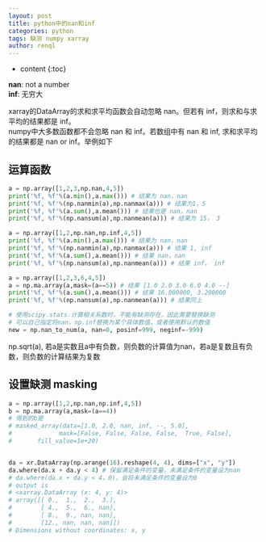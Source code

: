 ```yaml
---
layout: post
title: python中的nan和inf
categories: python
tags: 缺测 numpy xarray
author: renql
---
```


* content
{:toc}

**nan**: not a number  
**inf**: 无穷大  

xarray的DataArray的求和求平均函数会自动忽略 nan。但若有 inf，则求和与求平均的结果都是 inf。  
numpy中大多数函数都不会忽略 nan 和 inf。若数组中有 nan 和 inf, 求和求平均的结果都是 nan or inf。举例如下

## 运算函数
```py
a = np.array([1,2,3,np.nan,4,5])
print('%f, %f'%(a.min(),a.max())) # 结果为 nan，nan
print('%f, %f'%(np.nanmin(a),np.nanmax(a))) # 结果为1，5
print('%f, %f'%(a.sum(),a.mean())) # 结果也是 nan，nan
print('%f, %f'%(np.nansum(a),np.nanmean(a))) # 结果为 15， 3

a = np.array([1,2,np.nan,np.inf,4,5])
print('%f, %f'%(a.min(),a.max())) # 结果为 nan，nan
print('%f, %f'%(np.nanmin(a),np.nanmax(a))) # 结果 1, inf
print('%f, %f'%(a.sum(),a.mean())) # 结果 nan，nan
print('%f, %f'%(np.nansum(a),np.nanmean(a))) # 结果 inf， inf

a = np.array([1,2,3,6,4,5])
a = np.ma.array(a,mask=(a==5)) # 结果 [1.0 2.0 3.0 6.0 4.0 --]
print('%f, %f'%(a.sum(),a.mean())) # 结果 16.000000, 3.200000
print('%f, %f'%(np.nansum(a),np.nanmean(a))) # 结果同上

# 使用scipy.stats.计算相关系数时，不能有缺测存在，因此需要替换缺测  
# 可以自己指定将nan，np.inf替换为某个具体数值，或者使用默认的数值  
new = np.nan_to_num(a, nan=0, posinf=999, neginf=-999)
```

np.sqrt(a), 若a是实数且a中有负数，则负数的计算值为nan，若a是复数且有负数，则负数的计算结果为复数

## 设置缺测 masking
```py
a = np.array([1,2,np.nan,np.inf,4,5])
b = np.ma.array(a,mask=(a==4))
# 得到的b是
# masked_array(data=[1.0, 2.0, nan, inf, --, 5.0],
#             mask=[False, False, False, False,  True, False],
#       fill_value=1e+20)


da = xr.DataArray(np.arange(16).reshape(4, 4), dims=["x", "y"])
da.where(da.x + da.y < 4) # 保留满足条件的变量，未满足条件的变量设为nan
# da.where(da.x + da.y < 4，0)，会将未满足条件的变量设为0
# output is 
# <xarray.DataArray (x: 4, y: 4)>
# array([[ 0.,  1.,  2.,  3.],
#        [ 4.,  5.,  6., nan],
#        [ 8.,  9., nan, nan],
#        [12., nan, nan, nan]])
# Dimensions without coordinates: x, y
```
